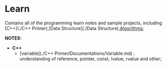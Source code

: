 # Learn

Contains all of the programming learn notes and sample projects, including [C++](./C++ Primer),[Data Structure](./Data Structure),[Algorithms](./Algorithms);

**NOTES:**
* **C++**
	- [variable](./C++ Primer/Documentations/Variable.md) : understanding of reference, pointer, const, lvalue, rvalue and other;